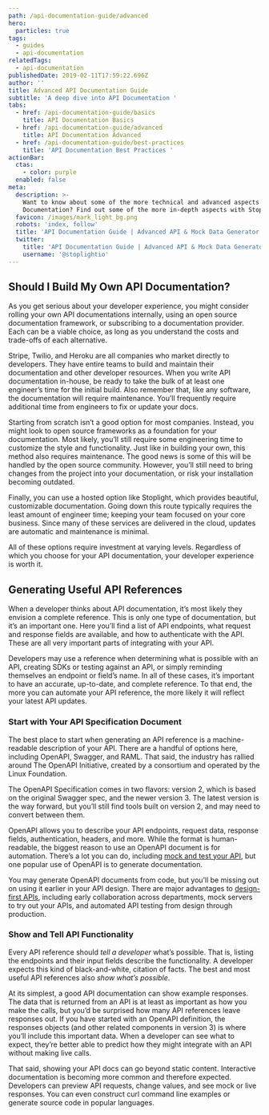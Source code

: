```yaml
---
path: /api-documentation-guide/advanced
hero:
  particles: true
tags:
  - guides
  - api-documentation
relatedTags:
  - api-documentation
publishedDate: 2019-02-11T17:59:22.696Z
author: ''
title: Advanced API Documentation Guide
subtitle: 'A deep dive into API Documentation '
tabs:
  - href: /api-documentation-guide/basics
    title: API Documentation Basics
  - href: /api-documentation-guide/advanced
    title: API Documentation Advanced
  - href: /api-documentation-guide/best-practices
    title: 'API Documentation Best Practices '
actionBar:
  ctas:
    - color: purple
  enabled: false
meta:
  description: >-
    Want to know about some of the more technical and advanced aspects of API
    Documentation? Find out some of the more in-depth aspects with Stoplight.
  favicon: /images/mark_light_bg.png
  robots: 'index, follow'
  title: 'API Documentation Guide | Advanced API & Mock Data Generator '
  twitter:
    title: 'API Documentation Guide | Advanced API & Mock Data Generator '
    username: '@stoplightio'
---
```


## Should I Build My Own API Documentation?

As you get serious about your developer experience, you might consider rolling your own API documentations internally, using an open source documentation framework, or subscribing to a documentation provider. Each can be a viable choice, as long as you understand the costs and trade-offs of each alternative.

Stripe, Twilio, and Heroku are all companies who market directly to developers. They have entire teams to build and maintain their documentation and other developer resources. When you write API documentation in-house, be ready to take the bulk of at least one engineer’s time for the initial build. Also remember that, like any software, the documentation will require maintenance. You’ll frequently require additional time from engineers to fix or update your docs.

Starting from scratch isn’t a good option for most companies. Instead, you might look to open source frameworks as a foundation for your documentation. Most likely, you’ll still require some engineering time to customize the style and functionality. Just like in building your own, this method also requires maintenance. The good news is some of this will be handled by the open source community. However, you’ll still need to bring changes from the project into your documentation, or risk your installation becoming outdated.

Finally, you can use a hosted option like Stoplight, which provides beautiful, customizable documentation. Going down this route typically requires the least amount of engineer time; keeping your team focused on your core business. Since many of these services are delivered in the cloud, updates are automatic and maintenance is minimal.

All of these options require investment at varying levels. Regardless of which you choose for your API documentation, your developer experience is worth it.

## Generating Useful API References

When a developer thinks about API documentation, it’s most likely they envision a complete reference. This is only one type of documentation, but it’s an important one. Here you’ll find a list of API endpoints, what request and response fields are available, and how to authenticate with the API. These are all very important parts of integrating with your API.

Developers may use a reference when determining what is possible with an API, creating SDKs or testing against an API, or simply reminding themselves an endpoint or field’s name. In all of these cases, it’s important to have an accurate, up-to-date, and complete reference. To that end, the more you can automate your API reference, the more likely it will reflect your latest API updates.

### Start with Your API Specification Document

The best place to start when generating an API reference is a machine-readable description of your API. There are a handful of options here, including OpenAPI, Swagger, and RAML. That said, the industry has rallied around The OpenAPI Initiative, created by a consortium and operated by the Linux Foundation.

The OpenAPI Specification comes in two flavors: version 2, which is based on the original Swagger spec, and the newer version 3. The latest version is the way forward, but you’ll still find tools built on version 2, and may need to convert between them.

OpenAPI allows you to describe your API endpoints, request data, response fields, authentication, headers, and more. While the format is human-readable, the biggest reason to use an OpenAPI document is for automation. There’s a lot you can do, including [mock and test your API](/mock-api-guide/basics/), but one popular use of OpenAPI is to generate documentation.

You may generate OpenAPI documents from code, but you’ll be missing out on using it earlier in your API design. There are major advantages to [design-first APIs](/api-design-guide/basics/), including early collaboration across departments, mock servers to try out your APIs, and automated API testing from design through production.

### Show and Tell API Functionality

Every API reference should _tell a developer_ what’s possible. That is, listing the endpoints and their input fields describe the functionality. A developer expects this kind of black-and-white, citation of facts. The best and most useful API references also _show what’s possible_.

At its simplest, a good API documentation can show example responses. The data that is returned from an API is at least as important as how you make the calls, but you’d be surprised how many API references leave responses out. If you have started with an OpenAPI definition, the responses objects (and other related components in version 3) is where you’ll include this important data. When a developer can see what to expect, they’re better able to predict how they might integrate with an API without making live calls.

That said, showing your API docs can go beyond static content. Interactive documentation is becoming more common and therefore expected. Developers can preview API requests, change values, and see mock or live responses. You can even construct curl command line examples or generate source code in popular languages.
